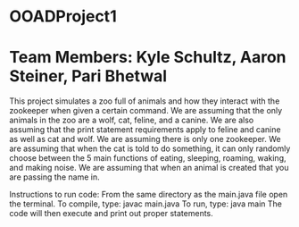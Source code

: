 # OOADProject1
# Team Members: Kyle Schultz, Aaron Steiner, Pari Bhetwal

This project simulates a zoo full of animals and how they interact with the 
zookeeper when given a certain command. We are assuming that the only animals 
in the zoo are a wolf, cat, feline, and a canine. We are also assuming that 
the print statement requirements apply to feline and canine as well as cat and 
wolf. We are assuming there is only one zookeeper. We are assuming that when the
cat is told to do something, it can only randomly choose between the 5 main 
functions of eating, sleeping, roaming, waking, and making noise. We are assuming that
when an animal is created that you are passing the name in.

Instructions to run code:
	From the same directory as the main.java file open the terminal. 
To compile, type: javac main.java
To run, type: java main
The code will then execute and print out proper statements.